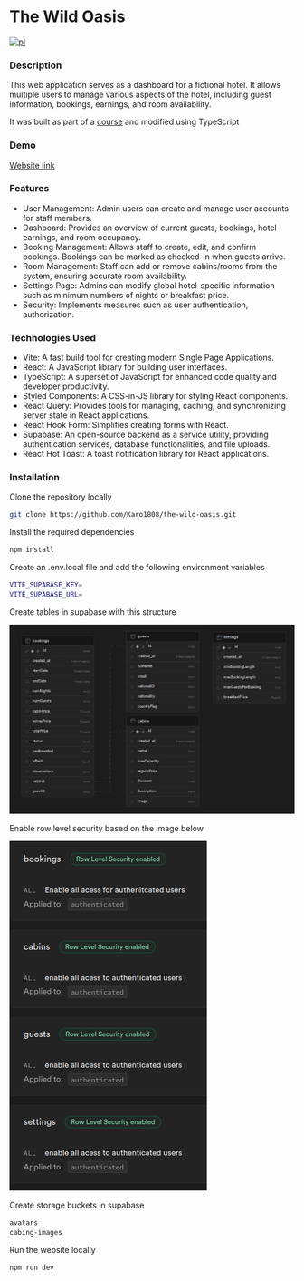 # The Wild Oasis

[![pl](https://img.shields.io/badge/lang-pl-red.svg)](https://github.com/Karo1808/the-wild-oasis/blob/master/README.pl.md)

### Description

This web application serves as a dashboard for a fictional hotel. It allows multiple users to manage various aspects of the hotel, including guest information, bookings, earnings, and room availability.

It was built as part of a [course](https://www.udemy.com/course/the-ultimate-react-course/?couponCode=ST22FS22724) and modified using TypeScript

### Demo

[Website link](https://your-website-link-here.com/)

### Features

- User Management: Admin users can create and manage user accounts for staff members.
- Dashboard: Provides an overview of current guests, bookings, hotel earnings, and room occupancy.
- Booking Management: Allows staff to create, edit, and confirm bookings. Bookings can be marked as checked-in when guests arrive.
- Room Management: Staff can add or remove cabins/rooms from the system, ensuring accurate room availability.
- Settings Page: Admins can modify global hotel-specific information such as minimum numbers of nights or breakfast price.
- Security: Implements measures such as user authentication, authorization.

### Technologies Used

- Vite: A fast build tool for creating modern Single Page Applications.
- React: A JavaScript library for building user interfaces.
- TypeScript: A superset of JavaScript for enhanced code quality and developer productivity.
- Styled Components: A CSS-in-JS library for styling React components.
- React Query: Provides tools for managing, caching, and synchronizing server state in React applications.
- React Hook Form: Simplifies creating forms with React.
- Supabase: An open-source backend as a service utility, providing authentication services, database functionalities, and file uploads.
- React Hot Toast: A toast notification library for React applications.

### Installation

Clone the repository locally

```bash
git clone https://github.com/Karo1808/the-wild-oasis.git
```

Install the required dependencies

```bash
npm install
```

Create an .env.local file and add the following environment variables

```bash
VITE_SUPABASE_KEY=
VITE_SUPABASE_URL=
```

Create tables in supabase with this structure

![Tables](./assets/tables.png)

Enable row level security based on the image below

![RLS](./assets/rls.png)

Create storage buckets in supabase

```bash
avatars
cabing-images
```

Run the website locally

```bash
npm run dev
```
